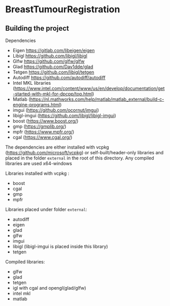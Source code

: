 # BreastTumourRegistration


## Building the project

Dependencies
- Eigen https://gitlab.com/libeigen/eigen
- Libigl https://github.com/libigl/libigl
- Glfw https://github.com/glfw/glfw
- Glad https://github.com/Dav1dde/glad
- Tetgen https://github.com/libigl/tetgen
- Autodiff https://github.com/autodiff/autodiff
- Intel MKL libraries (https://www.intel.com/content/www/us/en/develop/documentation/get-started-with-mkl-for-dpcpp/top.html)
- Matlab (https://nl.mathworks.com/help/matlab/matlab_external/build-c-engine-programs.html)
- imgui (https://github.com/ocornut/imgui)
- libigl-imgui (https://github.com/libigl/libigl-imgui)
- boost (https://www.boost.org/)
- gmp (https://gmplib.org/)
- mpfr (https://www.mpfr.org/)
- cgal (https://www.cgal.org/)


The dependencies are either installed with vcpkg (https://github.com/microsoft/vcpkg) or self-built/header-only libraries and placed in the folder `external` in the root of this directory.
Any compiled libraries are used x64-windows

Libraries installed with vcpkg :
- boost
- cgal
- gmp
- mpfr

Libraries placed under folder `external`:
- autodiff
- eigen
- glad
- glfw
- imgui
- libigl (libigl-imgui is placed inside this library)
- tetgen

Compiled libraries:
- glfw
- glad
- tetgen
- igl with cgal and opengl(glad/glfw)
- intel mkl
- matlab
